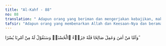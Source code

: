 ```yaml
---
title: "Al-Kahf - 88"
no: 88
translation: " Adapun orang yang beriman dan mengerjakan kebajikan, maka dia mendapat (pahala) yang terbaik sebagai balasan, dan akan kami sampaikan kepadanya perintah kami yang mudah-mudah.”"
tafsir: "Adapun orang yang membenarkan Allah dan Keesaan-Nya dan beramal saleh, maka baginya disediakan pahala yang terbaik sebagai balasan atas segala kebijaksanaannya yang telah diperbuatnya selama dia hidup di dunia, dan akan kamu titahkan kepadanya di dunia perintah-perintah yang mudah dikerjakannya yaitu beberapa amalan yang dapat mendekatkan dirinya kepada Allah seperti salat, zakat, jihad dan sebagainya."
---
```


وَاَمَّا مَنْ اٰمَنَ وَعَمِلَ صَالِحًا فَلَهٗ جَزَاۤءً ۨالْحُسْنٰىۚ وَسَنَقُوْلُ لَهٗ مِنْ اَمْرِنَا يُسْرًا ۗ
